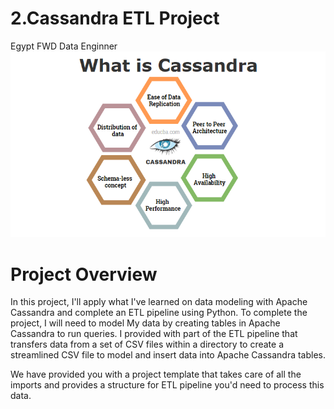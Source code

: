 # 2.Cassandra ETL Project
 Egypt FWD Data Enginner
![What's Cassandra?](what-is-Cassandra.png)
# Project Overview
In this project, I'll apply what I've learned on data modeling with Apache Cassandra and complete an ETL pipeline using Python. To complete the project, I will need to model My data by creating tables in Apache Cassandra to run queries. I provided with part of the ETL pipeline that transfers data from a set of CSV files within a directory to create a streamlined CSV file to model and insert data into Apache Cassandra tables.

We have provided you with a project template that takes care of all the imports and provides a structure for ETL pipeline you'd need to process this data.


